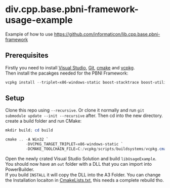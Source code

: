 # div.cpp.base.pbni-framework-usage-example
Example of how to use https://github.com/informaticon/lib.cpp.base.pbni-framework

## Prerequisites
Firstly you need to install [Visual Studio](https://visualstudio.microsoft.com/downloads/), [Git](https://git-scm.com/downloads), [cmake](https://cmake.org/install/) and [vcpkg](https://vcpkg.io/en/getting-started.html).\
Then install the pacakges needed for the PBNI Framework:
```ps1
vcpkg install --triplet=x86-windows-static boost-stacktrace boost-utility boost-multiprecision
```

## Setup
Clone this repo using ``--recursive``. Or clone it normally and run ``git submodule update --init --recursive`` after. Then cd into the new directory. create a build folder and run CMake:
```ps1
mkdir build; cd build

cmake .. -A Win32 `
         -DVCPKG_TARGET_TRIPLET=x86-windows-static `
         -DCMAKE_TOOLCHAIN_FILE=C:/vcpkg/scripts/buildsystems/vcpkg.cmake
```

Open the newly crated Visual Studio Solution and build `libUsageExample`. You should now have an `out` folder with a DLL that you can import into PowerBuilder.\
If you build `INSTALL` it will copy the DLL into the A3 Folder. You can change the Installation locaiton in [CmakeLists.txt](https://github.com/informaticon/div.cpp.base.pbni-framework-usage-example/blob/main/CMakeLists.txt#L9), this needs a complete rebuild tho.
